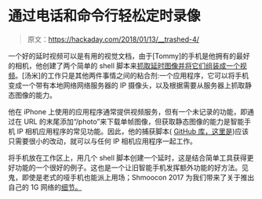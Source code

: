 # 通过电话和命令行轻松定时录像

> 原文：<https://hackaday.com/2018/01/13/__trashed-4/>

一个好的延时视频可以是有用的视觉文档，由于[Tommy]的手机是他拥有的最好的相机，他创建了两个简单的 shell 脚本来[抓取延时图像并将它们组装成一个视频](http://blog.tommy.sh/posts/making-time-lapse-videos-with-an-iphone-by-command-line)。[汤米]的工作只是其他两件事情之间的粘合剂:一个应用程序，它可以将手机变成一个带有本地网络网络服务器的 IP 摄像头，以及根据需要从服务器上抓取静态图像的能力。

他在 iPhone 上使用的应用程序通常提供视频服务，但有一个未记录的功能，即通过在 URL 的末尾添加“/photo”来下载单帧图像，但获取静态图像的能力是智能手机 IP 相机应用程序的常见功能。因此，他的捕获脚本( [GitHub 库，这里是](https://github.com/rocktronica/timelapse))应该只需要很小的改动，就可以与任何 IP 相机应用程序一起工作。

将手机放在工作区上，用几个 shell 脚本创建一个延时，这是结合简单工具获得更好功能的一个很好的例子。这也是一个让旧智能手机发挥额外功能的好方法。见鬼，即使是老式的哑手机也能派上用场；Shmoocon 2017 为我们带来了关于推出自己的 1G 网络的[细节。](https://hackaday.com/2017/01/16/shmoocon-2017-dig-out-your-old-brick-phone/)
